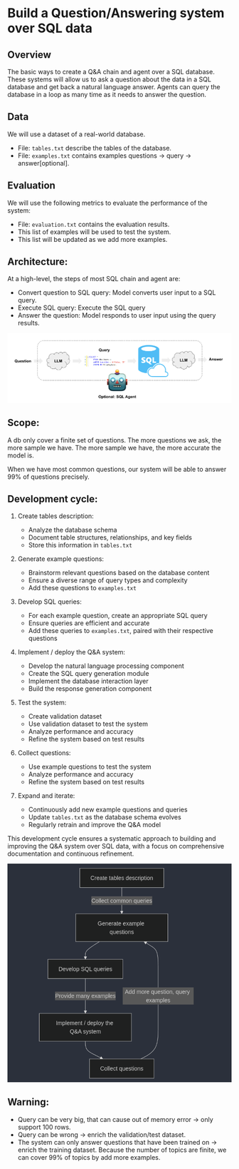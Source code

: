 # Build a Question/Answering system over SQL data

## Overview

The basic ways to create a Q&A chain and agent over a SQL database. These systems will allow us to ask a question about the data in a SQL database and get back a natural language answer. Agents can query the database in a loop as many time as it needs to answer the question.

## Data

We will use a dataset of a real-world database.
- File: `tables.txt` describe the tables of the database.
- File: `examples.txt` contains examples questions -> query -> answer[optional].

## Evaluation

We will use the following metrics to evaluate the performance of the system:
- File: `evaluation.txt` contains the evaluation results.
- This list of examples will be used to test the system.
- This list will be updated as we add more examples.

## Architecture:

At a high-level, the steps of most SQL chain and agent are:
- Convert question to SQL query: Model converts user input to a SQL query.
- Execute SQL query: Execute the SQL query
- Answer the question: Model responds to user input using the query results.

![alt text](image.png)

## Scope:

A db only cover a finite set of questions.
The more questions we ask, the more sample we have.
The more sample we have, the more accurate the model is.

When we have most common questions, our system will be able to answer 99% of questions precisely.

## Development cycle:

1. Create tables description:
   - Analyze the database schema
   - Document table structures, relationships, and key fields
   - Store this information in `tables.txt`

2. Generate example questions:
   - Brainstorm relevant questions based on the database content
   - Ensure a diverse range of query types and complexity
   - Add these questions to `examples.txt`

3. Develop SQL queries:
   - For each example question, create an appropriate SQL query
   - Ensure queries are efficient and accurate
   - Add these queries to `examples.txt`, paired with their respective questions

4. Implement / deploy the Q&A system:
   - Develop the natural language processing component
   - Create the SQL query generation module
   - Implement the database interaction layer
   - Build the response generation component

5. Test the system:
   - Create validation dataset
   - Use validation dataset to test the system
   - Analyze performance and accuracy
   - Refine the system based on test results

6. Collect questions:
   - Use example questions to test the system
   - Analyze performance and accuracy
   - Refine the system based on test results

7. Expand and iterate:
   - Continuously add new example questions and queries
   - Update `tables.txt` as the database schema evolves
   - Regularly retrain and improve the Q&A model

This development cycle ensures a systematic approach to building and improving the Q&A system over SQL data, with a focus on comprehensive documentation and continuous refinement.

![alt text](image-1.png)


## Warning:

- Query can be very big, that can cause out of memory error -> only support 100 rows.
- Query can be wrong -> enrich the validation/test dataset.
- The system can only answer questions that have been trained on -> enrich the training dataset.
Because the number of topics are finite, we can cover 99% of topics by add more examples.


